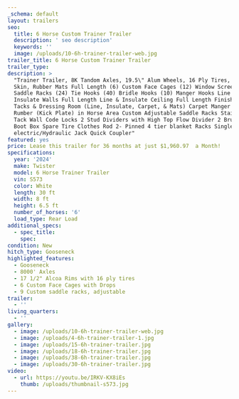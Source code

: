 ```yaml
---
_schema: default
layout: trailers
seo:
  title: 6 Horse Custom Trainer Trailer
  description: ' seo description'
  keywords: ''
  image: /uploads/10-6h-trainer-trailer-web.jpg
trailer_title: 6 Horse Custom Trainer Trailer
trailer_type:
description: >
  "Trainer Trailer, 8K Tandom Axles, 19.5\" Alum Wheels, 16 Ply Tires, White
  Skin, Rubber Mats Full Length (6) Custom Face Cages (12) Window Screens (9)
  Saddle Racks (24) Tie Hooks (40) Bridle Hooks (10) Manger Hooks Line &
  Insulate Walls Full Length Line & Insulate Ceiling Full Length Finish All
  Tacks & Dressing Room (Line, Insulate, Carpet, & Mats) Carpet Manger Doors
  Rumber (Kick Plate) in Horse Area Custom Adjustable Saddle Racks Stair Step
  Tack Wall Code Locks 2 Stud Dividers with High Top Flow Divider 2 Brush tray
  Boot Box Spare Tire Clothes Rod 2- Pinned 4 tier blanket Racks Single
  electric/Hydraulic Jack Quick Coupler"
featured: yes
price: Lease this trailer for 36 months at just $1,960.97  a Month!
specifications:
  year: '2024'
  make: Twister
  model: 6 Horse Trainer Trailer
  vin: S573
  color: White
  length: 30 ft
  width: 8 ft
  height: 6.5 ft
  number_of_horses: '6'
  load_type: Rear Load
additional_specs:
  - spec_title:
    spec:
condition: New
hitch_type: Gooseneck
highlighted_features:
  - Gooseneck
  - 8000' Axles
  - 17 1/2" Alcoa Rims with 16 ply tires
  - 6 Custom Face Cages with Drops
  - 9 Custom saddle racks, adjustable
trailer:
  - ''
living_quarters:
  - ''
gallery:
  - image: /uploads/10-6h-trainer-trailer-web.jpg
  - image: /uploads/4-6h-trainer-trailer-1.jpg
  - image: /uploads/15-6h-trainer-trailer.jpg
  - image: /uploads/18-6h-trainer-trailer.jpg
  - image: /uploads/38-6h-trainer-trailer.jpg
  - image: /uploads/30-6h-trainer-trailer.jpg
video:
  - url: https://youtu.be/IRKV-KX8iEs
    thumb: /uploads/thumbnail-s573.jpg
---
```

